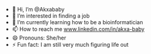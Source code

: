 - 👋 Hi, I’m @Akxababy
- 👀 I’m interested in finding a job
- 🌱 I’m currently learning how to be a bioinformatician 
- 📫 How to reach me www.linkedin.com/in/akxa-baby
- 😄 Pronouns: She/her 
- ⚡ Fun fact: I am still very much figuring life out 

<!---
Akxababy/Akxababy is a ✨ special ✨ repository because its `README.md` (this file) appears on your GitHub profile.
You can click the Preview link to take a look at your changes.
--->
